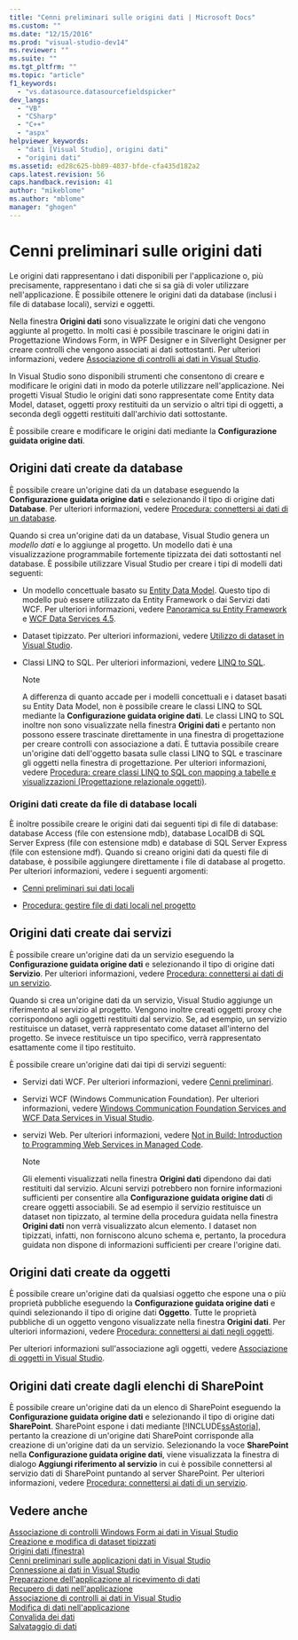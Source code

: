 ```yaml
---
title: "Cenni preliminari sulle origini dati | Microsoft Docs"
ms.custom: ""
ms.date: "12/15/2016"
ms.prod: "visual-studio-dev14"
ms.reviewer: ""
ms.suite: ""
ms.tgt_pltfrm: ""
ms.topic: "article"
f1_keywords: 
  - "vs.datasource.datasourcefieldspicker"
dev_langs: 
  - "VB"
  - "CSharp"
  - "C++"
  - "aspx"
helpviewer_keywords: 
  - "dati [Visual Studio], origini dati"
  - "origini dati"
ms.assetid: ed28c625-bb89-4037-bfde-cfa435d182a2
caps.latest.revision: 56
caps.handback.revision: 41
author: "mikeblome"
ms.author: "mblome"
manager: "ghogen"
---
```

# Cenni preliminari sulle origini dati
Le origini dati rappresentano i dati disponibili per l'applicazione  o, più precisamente, rappresentano i dati che si sa già di voler utilizzare nell'applicazione.  È possibile ottenere le origini dati da database \(inclusi i file di database locali\), servizi e oggetti.  
  
 Nella finestra **Origini dati** sono visualizzate le origini dati che vengono aggiunte al progetto.  In molti casi è possibile trascinare le origini dati in Progettazione Windows Form, in WPF Designer e in Silverlight Designer per creare controlli che vengono associati ai dati sottostanti.  Per ulteriori informazioni, vedere [Associazione di controlli ai dati in Visual Studio](../data-tools/bind-controls-to-data-in-visual-studio.md).  
  
 In Visual Studio sono disponibili strumenti che consentono di creare e modificare le origini dati in modo da poterle utilizzare nell'applicazione.  Nei progetti Visual Studio le origini dati sono rappresentate come Entity data Model, dataset, oggetti proxy restituiti da un servizio o altri tipi di oggetti, a seconda degli oggetti restituiti dall'archivio dati sottostante.  
  
 È possibile creare e modificare le origini dati mediante la **Configurazione guidata origine dati**.  
  
## Origini dati create da database  
 È possibile creare un'origine dati da un database eseguendo la **Configurazione guidata origine dati** e selezionando il tipo di origine dati **Database**.  Per ulteriori informazioni, vedere [Procedura: connettersi ai dati di un database](../data-tools/how-to-connect-to-data-in-a-database.md).  
  
 Quando si crea un'origine dati da un database, Visual Studio genera un *modello dati* e lo aggiunge al progetto.  Un modello dati è una visualizzazione programmabile fortemente tipizzata dei dati sottostanti nel database.  È possibile utilizzare Visual Studio per creare i tipi di modelli dati seguenti:  
  
-   Un modello concettuale basato su [Entity Data Model](../Topic/Entity%20Data%20Model.md).  Questo tipo di modello può essere utilizzato da Entity Framework o dai Servizi dati WCF.  Per ulteriori informazioni, vedere [Panoramica su Entity Framework](../Topic/Entity%20Framework%20Overview.md) e [WCF Data Services 4.5](../Topic/WCF%20Data%20Services%204.5.md).  
  
-   Dataset tipizzato.  Per ulteriori informazioni, vedere [Utilizzo di dataset in Visual Studio](../data-tools/dataset-tools-in-visual-studio.md).  
  
-   Classi LINQ to SQL.  Per ulteriori informazioni, vedere [LINQ to SQL](../Topic/LINQ%20to%20SQL.md).  
  
    > [!NOTE]
    >  A differenza di quanto accade per i modelli concettuali e i dataset basati su Entity Data Model, non è possibile creare le classi LINQ to SQL mediante la **Configurazione guidata origine dati**.  Le classi LINQ to SQL inoltre non sono visualizzate nella finestra **Origini dati** e pertanto non possono essere trascinate direttamente in una finestra di progettazione per creare controlli con associazione a dati.  È tuttavia possibile creare un'origine dati dell'oggetto basata sulle classi LINQ to SQL e trascinare gli oggetti nella finestra di progettazione.  Per ulteriori informazioni, vedere [Procedura: creare classi LINQ to SQL con mapping a tabelle e visualizzazioni \(Progettazione relazionale oggetti\)](../data-tools/how-to-create-linq-to-sql-classes-mapped-to-tables-and-views-o-r-designer.md).  
  
### Origini dati create da file di database locali  
 È inoltre possibile creare le origini dati dai seguenti tipi di file di database: database Access \(file con estensione mdb\), database LocalDB di SQL Server Express \(file con estensione mdb\) e database di SQL Server Express \(file con estensione mdf\).  Quando si creano origini dati da questi file di database, è possibile aggiungere direttamente i file di database al progetto.  Per ulteriori informazioni, vedere i seguenti argomenti:  
  
-   [Cenni preliminari sui dati locali](../data-tools/local-data-overview.md)  
  
-   [Procedura: gestire file di dati locali nel progetto](../data-tools/how-to-manage-local-data-files-in-your-project.md)  
  
## Origini dati create dai servizi  
 È possibile creare un'origine dati da un servizio eseguendo la **Configurazione guidata origine dati** e selezionando il tipo di origine dati **Servizio**.  Per ulteriori informazioni, vedere [Procedura: connettersi ai dati di un servizio](../data-tools/how-to-connect-to-data-in-a-service.md).  
  
 Quando si crea un'origine dati da un servizio, Visual Studio aggiunge un riferimento al servizio al progetto.  Vengono inoltre creati oggetti proxy che corrispondono agli oggetti restituiti dal servizio.  Se, ad esempio, un servizio restituisce un dataset, verrà rappresentato come dataset all'interno del progetto. Se invece restituisce un tipo specifico, verrà rappresentato esattamente come il tipo restituito.  
  
 È possibile creare un'origine dati dai tipi di servizi seguenti:  
  
-   Servizi dati WCF.  Per ulteriori informazioni, vedere [Cenni preliminari](../Topic/WCF%20Data%20Services%20Overview.md).  
  
-   Servizi WCF \(Windows Communication Foundation\).  Per ulteriori informazioni, vedere [Windows Communication Foundation Services and WCF Data Services in Visual Studio](../data-tools/windows-communication-foundation-services-and-wcf-data-services-in-visual-studio.md).  
  
-   servizi Web.  Per ulteriori informazioni, vedere [Not in Build: Introduction to Programming Web Services in Managed Code](http://msdn.microsoft.com/it-it/bd8861f3-39e1-4c06-995e-677e007eb961).  
  
    > [!NOTE]
    >  Gli elementi visualizzati nella finestra **Origini dati** dipendono dai dati restituiti dal servizio.  Alcuni servizi potrebbero non fornire informazioni sufficienti per consentire alla **Configurazione guidata origine dati** di creare oggetti associabili.  Se ad esempio il servizio restituisce un dataset non tipizzato, al termine della procedura guidata nella finestra **Origini dati** non verrà visualizzato alcun elemento.  I dataset non tipizzati, infatti, non forniscono alcuno schema e, pertanto, la procedura guidata non dispone di informazioni sufficienti per creare l'origine dati.  
  
## Origini dati create da oggetti  
 È possibile creare un'origine dati da qualsiasi oggetto che espone una o più proprietà pubbliche eseguendo la **Configurazione guidata origine dati** e quindi selezionando il tipo di origine dati **Oggetto**.  Tutte le proprietà pubbliche di un oggetto vengono visualizzate nella finestra **Origini dati**.  Per ulteriori informazioni, vedere [Procedura: connettersi ai dati negli oggetti](../Topic/How%20to:%20Connect%20to%20Data%20in%20Objects.md).  
  
 Per ulteriori informazioni sull'associazione agli oggetti, vedere [Associazione di oggetti in Visual Studio](../data-tools/bind-objects-in-visual-studio.md).  
  
## Origini dati create dagli elenchi di SharePoint  
 È possibile creare un'origine dati da un elenco di SharePoint eseguendo la **Configurazione guidata origine dati** e selezionando il tipo di origine dati **SharePoint**.  SharePoint espone i dati mediante [!INCLUDE[ssAstoria](../data-tools/includes/ssastoria_md.md)], pertanto la creazione di un'origine dati SharePoint corrisponde alla creazione di un'origine dati da un servizio.  Selezionando la voce **SharePoint** nella **Configurazione guidata origine dati**, viene visualizzata la finestra di dialogo **Aggiungi riferimento al servizio** in cui è possibile connettersi al servizio dati di SharePoint puntando al server SharePoint.  Per ulteriori informazioni, vedere [Procedura: connettersi ai dati di un servizio](../data-tools/how-to-connect-to-data-in-a-service.md).  
  
## Vedere anche  
 [Associazione di controlli Windows Form ai dati in Visual Studio](../data-tools/bind-windows-forms-controls-to-data-in-visual-studio.md)   
 [Creazione e modifica di dataset tipizzati](../data-tools/creating-and-editing-typed-datasets.md)   
 [Origini dati \(finestra\)](../Topic/Data%20Sources%20Window.md)   
 [Cenni preliminari sulle applicazioni dati in Visual Studio](../data-tools/overview-of-data-applications-in-visual-studio.md)   
 [Connessione ai dati in Visual Studio](../data-tools/connecting-to-data-in-visual-studio.md)   
 [Preparazione dell'applicazione al ricevimento di dati](../Topic/Preparing%20Your%20Application%20to%20Receive%20Data.md)   
 [Recupero di dati nell'applicazione](../data-tools/fetching-data-into-your-application.md)   
 [Associazione di controlli ai dati in Visual Studio](../data-tools/bind-controls-to-data-in-visual-studio.md)   
 [Modifica di dati nell'applicazione](../data-tools/editing-data-in-your-application.md)   
 [Convalida dei dati](../Topic/Validating%20Data.md)   
 [Salvataggio di dati](../data-tools/saving-data.md)